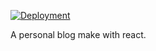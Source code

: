 [![Deployment](https://github.com/fespinosa-dev/personal-blog/actions/workflows/deploy.yml/badge.svg)](https://github.com/fespinosa-dev/personal-blog/actions/workflows/deploy.yml)

A personal blog make with react.
